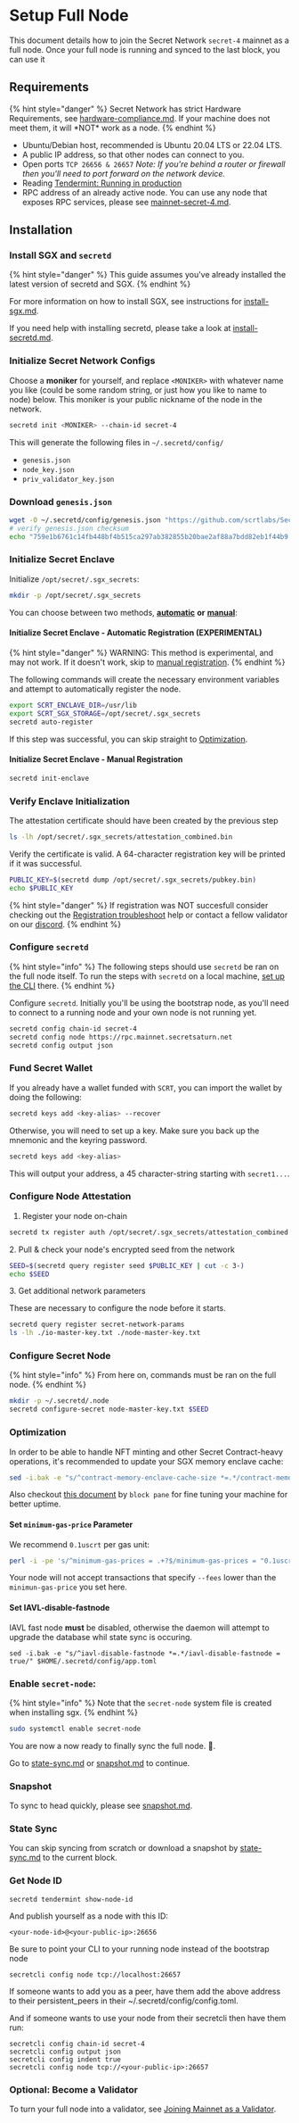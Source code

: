 # Setup Full Node

This document details how to join the Secret Network `secret-4` mainnet as a full node. Once your full node is running and synced to the last block, you can use it

## Requirements <a href="#requirements" id="requirements"></a>

{% hint style="danger" %}
Secret Network has strict Hardware Requirements, see [hardware-compliance.md](../hardware-setup/hardware-compliance.md "mention"). If your machine does not meet them, it will \*NOT\* work as a node.
{% endhint %}

* Ubuntu/Debian host, recommended is Ubuntu 20.04 LTS or 22.04 LTS.
* A public IP address, so that other nodes can connect to you.
* Open ports `TCP 26656 & 26657` _Note: If you're behind a router or firewall then you'll need to port forward on the network device._
* Reading [Tendermint: Running in production](https://docs.tendermint.com/v0.34/tendermint-core/running-in-production.html)
* RPC address of an already active node. You can use any node that exposes RPC services, please see [mainnet-secret-4.md](../../../development/resources-api-contract-addresses/connecting-to-the-network/mainnet-secret-4.md "mention").

## Installation <a href="#installation" id="installation"></a>

### **Install SGX and `secretd`**

{% hint style="danger" %}
This guide assumes you've already installed the latest version of secretd and SGX.
{% endhint %}

For more information on how to install SGX, see instructions for [install-sgx.md](install-sgx.md "mention").

If you need help with installing secretd, please take a look at [install-secretd.md](../testnet/install-secretd.md "mention").

### **Initialize Secret Network Configs**

Choose a **moniker** for yourself, and replace `<MONIKER>` with whatever name you like (could be some random string, or just how you like to name to node) below. This moniker is your public nickname of the node in the network.

```bash
secretd init <MONIKER> --chain-id secret-4
```

This will generate the following files in `~/.secretd/config/`

* `genesis.json`
* `node_key.json`
* `priv_validator_key.json`

### **Download `genesis.json`**

```bash
wget -O ~/.secretd/config/genesis.json "https://github.com/scrtlabs/SecretNetwork/releases/download/v1.2.0/genesis.json"
# verify genesis.json checksum
echo "759e1b6761c14fb448bf4b515ca297ab382855b20bae2af88a7bdd82eb1f44b9 $HOME/.secretd/config/genesis.json" | sha256sum --check
```

### **Initialize Secret Enclave**

Initialize `/opt/secret/.sgx_secrets`:

```bash
mkdir -p /opt/secret/.sgx_secrets
```

You can choose between two methods, [**automatic**](setup-full-node.md#initialize-secret-enclave---automatic-registration-experimental) **or** [**manual**](setup-full-node.md#initialize-secret-enclave---manual-registration):

#### **Initialize Secret Enclave - Automatic Registration (EXPERIMENTAL)**

{% hint style="danger" %}
WARNING: This method is experimental, and may not work. If it doesn't work, skip to [manual registration](setup-full-node.md#initialize-secret-enclave---manual-registration).
{% endhint %}

The following commands will create the necessary environment variables and attempt to automatically register the node.

```bash
export SCRT_ENCLAVE_DIR=/usr/lib
export SCRT_SGX_STORAGE=/opt/secret/.sgx_secrets
secretd auto-register
```

If this step was successful, you can skip straight to [Optimization](setup-full-node.md#optimization).

#### **Initialize Secret Enclave - Manual Registration**

```bash
secretd init-enclave
```

### Verify Enclave Initialization

The attestation certificate should have been created by the previous step

```bash
ls -lh /opt/secret/.sgx_secrets/attestation_combined.bin
```

Verify the certificate is valid. A 64-character registration key will be printed if it was successful.

```bash
PUBLIC_KEY=$(secretd dump /opt/secret/.sgx_secrets/pubkey.bin)
echo $PUBLIC_KEY
```

{% hint style="danger" %}
If registration was NOT succesfull consider checking out the [Registration troubleshoot](../hardware-setup/registration-troubleshooting.md) help or contact a fellow validator on our [discord](https://scrt.network/discord).
{% endhint %}

### **Configure `secretd`**

{% hint style="info" %}
The following steps should use `secretd` be ran on the full node itself. To run the steps with `secretd` on a local machine, [set up the CLI](https://docs.scrt.network/cli/install-cli.html) there.
{% endhint %}

Configure `secretd`. Initially you'll be using the bootstrap node, as you'll need to connect to a running node and your own node is not running yet.

```bash
secretd config chain-id secret-4
secretd config node https://rpc.mainnet.secretsaturn.net
secretd config output json
```

### **Fund Secret Wallet**

If you already have a wallet funded with `SCRT`, you can import the wallet by doing the following:

```bash
secretd keys add <key-alias> --recover
```

Otherwise, you will need to set up a key. Make sure you back up the mnemonic and the keyring password.

```bash
secretd keys add <key-alias>
```

This will output your address, a 45 character-string starting with `secret1...`.

### **Configure Node Attestation**

1. Register your node on-chain

```bash
secretd tx register auth /opt/secret/.sgx_secrets/attestation_combined.bin -y --gas 700000 --from <key-alias>
```

2\. Pull & check your node's encrypted seed from the network

```bash
SEED=$(secretd query register seed $PUBLIC_KEY | cut -c 3-)
echo $SEED
```

3\. Get additional network parameters

These are necessary to configure the node before it starts.

```bash
secretd query register secret-network-params
ls -lh ./io-master-key.txt ./node-master-key.txt
```

### **Configure Secret Node**

{% hint style="info" %}
From here on, commands must be ran on the full node.
{% endhint %}

```bash
mkdir -p ~/.secretd/.node
secretd configure-secret node-master-key.txt $SEED
```

### **Optimization**

In order to be able to handle NFT minting and other Secret Contract-heavy operations, it's recommended to update your SGX memory enclave cache:

```bash
sed -i.bak -e "s/^contract-memory-enclave-cache-size *=.*/contract-memory-enclave-cache-size = \"15\"/" ~/.secretd/config/app.toml
```

Also checkout [this document](https://gist.github.com/blockpane/40bc6b64caa48fdaff3b0760acb51eaa) by `block pane` for fine tuning your machine for better uptime.

#### **Set `minimum-gas-price` Parameter**

We recommend `0.1uscrt` per gas unit:

```bash
perl -i -pe 's/^minimum-gas-prices = .+?$/minimum-gas-prices = "0.1uscrt"/' ~/.secretd/config/app.toml
```

Your node will not accept transactions that specify `--fees` lower than the `minimun-gas-price` you set here.

#### Set IAVL-disable-fastnode

IAVL fast node **must** be disabled, otherwise the daemon will attempt to upgrade the database whil state sync is occuring.

```
sed -i.bak -e "s/^iavl-disable-fastnode *=.*/iavl-disable-fastnode = true/" $HOME/.secretd/config/app.toml
```

### **Enable `secret-node`:**

{% hint style="info" %}
Note that the `secret-node` system file is created when installing sgx.
{% endhint %}

```bash
sudo systemctl enable secret-node 
```

You are now a now ready to finally sync the full node. 🎉.

Go to [state-sync.md](state-sync.md "mention") or [snapshot.md](snapshot.md "mention") to continue.

### **Snapshot**

To sync to head quickly, please see [snapshot.md](snapshot.md "mention").

### **State Sync**

You can skip syncing from scratch or download a snapshot by [state-sync.md](state-sync.md "mention") to the current block.

### Get Node ID <a href="#id-21-get-your-node-id-with" id="id-21-get-your-node-id-with"></a>

`secretd tendermint show-node-id`

And publish yourself as a node with this ID:

```
<your-node-id>@<your-public-ip>:26656
```

Be sure to point your CLI to your running node instead of the bootstrap node

`secretcli config node tcp://localhost:26657`

If someone wants to add you as a peer, have them add the above address to their persistent\_peers in their \~/.secretd/config/config.toml.

And if someone wants to use your node from their secretcli then have them run:

```
secretcli config chain-id secret-4
secretcli config output json
secretcli config indent true
secretcli config node tcp://<your-public-ip>:26657
```

### **Optional: Become a Validator**

To turn your full node into a validator, see [Joining Mainnet as a Validator](https://docs.scrt.network/docs/node-runners/node-setup/becoming-a-validator).
